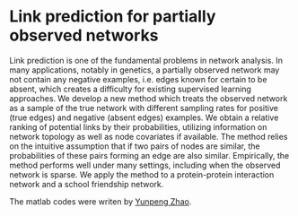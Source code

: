 # Link prediction for partially observed networks

Link prediction is one of the fundamental problems in network analysis. In many applications, notably in genetics, a partially observed network may not contain any negative examples, i.e. edges known for certain to be absent, which creates a difficulty for existing supervised learning approaches. We develop a new method which treats the observed network as a sample of the true network with different sampling rates for positive (true edges) and negative (absent edges) examples. We obtain a relative ranking of potential links by their probabilities, utilizing information on network topology as well as node covariates if available. The method relies on the intuitive assumption that if two pairs of nodes are similar, the probabilities of these pairs forming an edge are also similar. Empirically, the method performs well under many settings, including when the observed network is sparse. We apply the method to a protein-protein interaction network and a school friendship network.

The matlab codes were writen by [Yunpeng Zhao](http://statistics.gmu.edu/people_pages/zhao.html).
